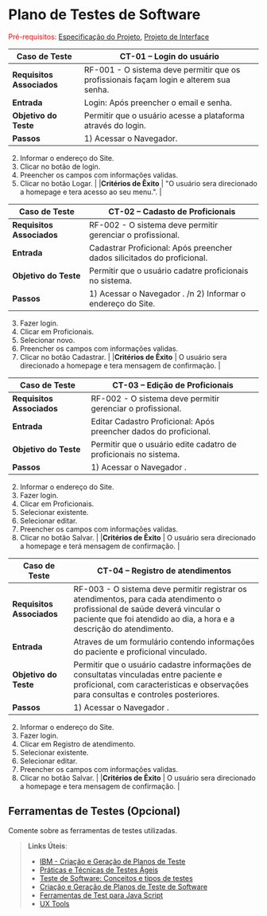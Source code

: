 # Plano de Testes de Software

<span style="color:red">Pré-requisitos: <a href="2-Especificação do Projeto.md"> Especificação do Projeto</a></span>, <a href="3-Projeto de Interface.md"> Projeto de Interface</a>

|Caso de Teste |CT-01 – Login do usuário |
|--------------------|----------------------------------------------------------------------|
|**Requisitos Associados** | RF-001 - O sistema deve permitir que os profissionais façam login e alterem sua senha.|
|**Entrada** | Login: Após preencher o email e senha. |
|**Objetivo do Teste** | Permitir que o usuário acesse a plataforma através do login. |
|**Passos** | 1) Acessar o Navegador. 
2) Informar o endereço do Site.  
3) Clicar no botão de login. 
4) Preencher os campos com informações validas. 
5) Clicar no botão Logar. |
|**Critérios de Êxito** | "O usuário sera direcionado a homepage e tera acesso ao seu menu.". |

|Caso de Teste |CT-02 – Cadasto de Proficionais |
|--------------------|----------------------------------------------------------------------|
|**Requisitos Associados** | RF-002 - O sistema deve permitir gerenciar o profissional. |
|**Entrada** | Cadastrar Proficional: Após preencher dados silicitados do proficional. |
|**Objetivo do Teste** | Permitir que o usuário cadatre proficionais no sistema. |
|**Passos** | 1) Acessar o Navegador . /n 2) Informar o endereço do Site.
3) Fazer login.
4) Clicar em Proficionais.
5) Selecionar novo.
6) Preencher os campos com informações validas.
7) Clicar no botão Cadastrar. |
|**Critérios de Êxito** | O usuário sera direcionado a homepage e tera mensagem de confirmação. |
 
|Caso de Teste |CT-03 – Edição de Proficionais |
|--------------------|----------------------------------------------------------------------|
|**Requisitos Associados** | RF-002 - O sistema deve permitir gerenciar o profissional. |
|**Entrada** | Editar Cadastro Proficional: Após preencher dados do proficional. |
|**Objetivo do Teste** | Permitir que o usuário edite cadatro de proficionais no sistema. |
|**Passos** | 1) Acessar o Navegador .
2) Informar o endereço do Site.
3) Fazer login.
4) Clicar em Proficionais.
5) Selecionar existente.
5) Selecionar editar.
6) Preencher os campos com informações validas.
7) Clicar no botão Salvar. |
|**Critérios de Êxito** | O usuário sera direcionado a homepage e terá mensagem de confirmação. |

|Caso de Teste |CT-04 – Registro de atendimentos |
|--------------------|----------------------------------------------------------------------|
|**Requisitos Associados** | RF-003 - O sistema deve permitir registrar os atendimentos, para cada atendimento o profissional de saúde deverá vincular o paciente que foi atendido ao dia, a hora e a descrição do atendimento. |
|**Entrada** | Atraves de um formulário contendo informações do paciente e proficional vinculado. |
|**Objetivo do Teste** | Permitir que o usuário cadastre informações de consultatas vinculadas entre paciente e proficional, com  caracteristicas e observações para consultas e controles posteriores. |
|**Passos** | 1) Acessar o Navegador .
2) Informar o endereço do Site.
3) Fazer login.
4) Clicar em Registro de atendimento.
5) Selecionar existente.
5) Selecionar editar.
6) Preencher os campos com informações validas.
7) Clicar no botão Salvar. |
|**Critérios de Êxito** | O usuário sera direcionado a homepage e tera mensagem de confirmação. |

## Ferramentas de Testes (Opcional)

Comente sobre as ferramentas de testes utilizadas.
 
> **Links Úteis**:
> - [IBM - Criação e Geração de Planos de Teste](https://www.ibm.com/developerworks/br/local/rational/criacao_geracao_planos_testes_software/index.html)
> - [Práticas e Técnicas de Testes Ágeis](http://assiste.serpro.gov.br/serproagil/Apresenta/slides.pdf)
> -  [Teste de Software: Conceitos e tipos de testes](https://blog.onedaytesting.com.br/teste-de-software/)
> - [Criação e Geração de Planos de Teste de Software](https://www.ibm.com/developerworks/br/local/rational/criacao_geracao_planos_testes_software/index.html)
> - [Ferramentas de Test para Java Script](https://geekflare.com/javascript-unit-testing/)
> - [UX Tools](https://uxdesign.cc/ux-user-research-and-user-testing-tools-2d339d379dc7)
